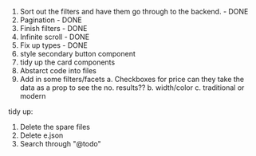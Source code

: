 1. Sort out the filters and have them go through to the backend. - DONE
2. Pagination - DONE
3. Finish filters - DONE
4. Infinite scroll - DONE
5. Fix up types - DONE
6. style secondary button component
7. tidy up the card components
8. Abstarct code into files
9. Add in some filters/facets
   a. Checkboxes for price can they take the data as a prop to see the no. results??
   b. width/color
   c. traditional or modern

tidy up:

1. Delete the spare files
2. Delete e.json
3. Search through "@todo"
